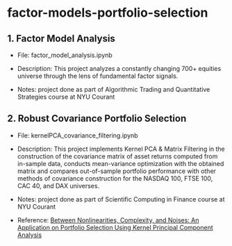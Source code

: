 # factor-models-portfolio-selection

## 1. Factor Model Analysis

- File: factor_model_analysis.ipynb

- Description: This project analyzes a constantly changing 700+ equities universe through the lens of fundamental factor signals.

- Notes: project done as part of Algorithmic Trading and Quantitative Strategies course at NYU Courant


## 2. Robust Covariance Portfolio Selection

- File: kernelPCA_covariance_filtering.ipynb

- Description: This project implements Kernel PCA & Matrix Filtering in the construction of the covariance matrix of asset returns computed from in-sample data, conducts mean-variance optimization with the obtained matrix and compares out-of-sample portfolio performance with other methods of covariance construction for the NASDAQ 100, FTSE 100, CAC 40, and DAX universes.

- Notes: project done as part of Scientific Computing in Finance course at NYU Courant

- Reference: [Between Nonlinearities, Complexity, and Noises: An Application on Portfolio Selection Using Kernel Principal Component Analysis](https://pubmed.ncbi.nlm.nih.gov/33267090/)
